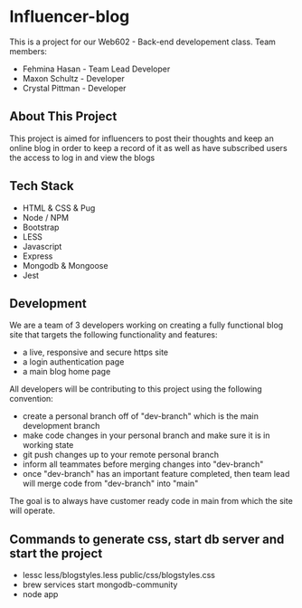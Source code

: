 # Influencer-blog

This is a project for our Web602 - Back-end developement class.
Team members:
* Fehmina Hasan - Team Lead Developer
* Maxon Schultz - Developer
* Crystal Pittman - Developer

## About This Project 
This project is aimed for influencers to post their thoughts and keep an online blog in order to keep a record of it as well as have subscribed users the access to log in and view the blogs

## Tech Stack
- HTML & CSS & Pug
- Node / NPM
- Bootstrap
- LESS
- Javascript
- Express
- Mongodb & Mongoose
- Jest

## Development 
We are a team of 3 developers working on creating a fully functional blog site that targets the following functionality and features:
- a live, responsive and secure https site
- a login authentication page
- a main blog home page

All developers will be contributing to this project using the following convention:
- create a personal branch off of "dev-branch" which is the main development branch
- make code changes in your personal branch and make sure it is in working state
- git push changes up to your remote personal branch
- inform all teammates before merging changes into "dev-branch"
- once "dev-branch" has an important feature completed, then team lead will merge code from "dev-branch" into "main"

The goal is to always have customer ready code in main from which the site will operate.

## Commands to generate css, start db server and start the project

- lessc less/blogstyles.less public/css/blogstyles.css
- brew services start mongodb-community
- node app
